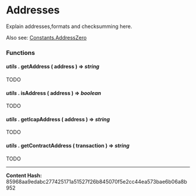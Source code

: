 
Addresses
=========


Explain addresses,formats and checksumming here.

Also see: [Constants.AddressZero](../constants)


### Functions



#### *utils* . **getAddress** ( address )  **=>** *string*

TODO




#### *utils* . **isAddress** ( address )  **=>** *boolean*

TODO




#### *utils* . **getIcapAddress** ( address )  **=>** *string*

TODO




#### *utils* . **getContractAddress** ( transaction )  **=>** *string*

TODO





-----
**Content Hash:** 85968aa9edabc277425171a51527f26b845070f5e2cc44ea573bae6b06a8b952